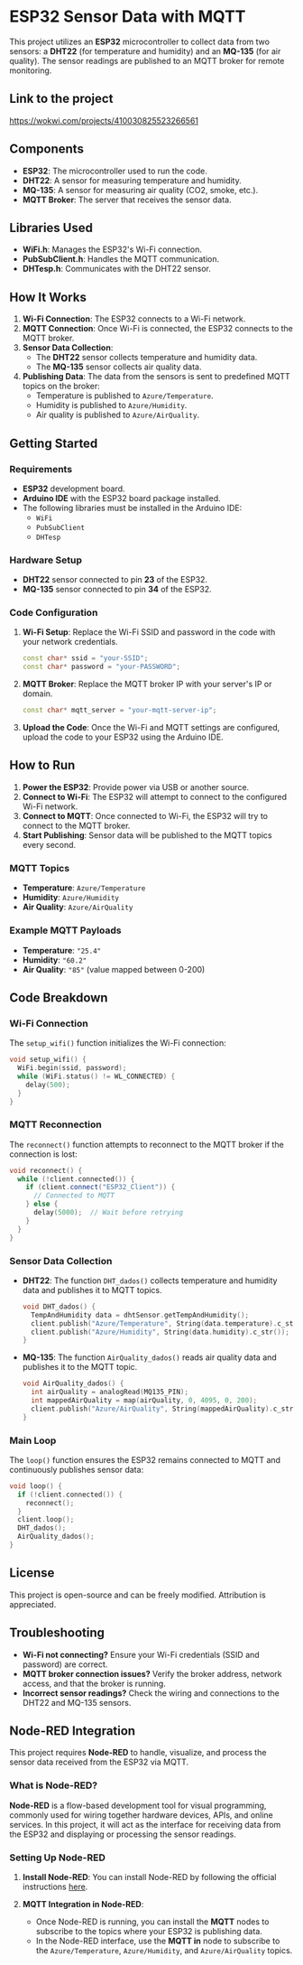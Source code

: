 
# ESP32 Sensor Data with MQTT

This project utilizes an **ESP32** microcontroller to collect data from two sensors: a **DHT22** (for temperature and humidity) and an **MQ-135** (for air quality). The sensor readings are published to an MQTT broker for remote monitoring.
## Link to the project
https://wokwi.com/projects/410030825523266561
## Components

- **ESP32**: The microcontroller used to run the code.
- **DHT22**: A sensor for measuring temperature and humidity.
- **MQ-135**: A sensor for measuring air quality (CO2, smoke, etc.).
- **MQTT Broker**: The server that receives the sensor data.

## Libraries Used

- **WiFi.h**: Manages the ESP32's Wi-Fi connection.
- **PubSubClient.h**: Handles the MQTT communication.
- **DHTesp.h**: Communicates with the DHT22 sensor.

## How It Works

1. **Wi-Fi Connection**: The ESP32 connects to a Wi-Fi network.
2. **MQTT Connection**: Once Wi-Fi is connected, the ESP32 connects to the MQTT broker.
3. **Sensor Data Collection**:
   - The **DHT22** sensor collects temperature and humidity data.
   - The **MQ-135** sensor collects air quality data.
4. **Publishing Data**: The data from the sensors is sent to predefined MQTT topics on the broker:
   - Temperature is published to `Azure/Temperature`.
   - Humidity is published to `Azure/Humidity`.
   - Air quality is published to `Azure/AirQuality`.

## Getting Started

### Requirements

- **ESP32** development board.
- **Arduino IDE** with the ESP32 board package installed.
- The following libraries must be installed in the Arduino IDE:
  - `WiFi`
  - `PubSubClient`
  - `DHTesp`

### Hardware Setup

- **DHT22** sensor connected to pin **23** of the ESP32.
- **MQ-135** sensor connected to pin **34** of the ESP32.

### Code Configuration

1. **Wi-Fi Setup**: Replace the Wi-Fi SSID and password in the code with your network credentials.
   ```cpp
   const char* ssid = "your-SSID";
   const char* password = "your-PASSWORD";
   ```

2. **MQTT Broker**: Replace the MQTT broker IP with your server's IP or domain.
   ```cpp
   const char* mqtt_server = "your-mqtt-server-ip";
   ```

3. **Upload the Code**: Once the Wi-Fi and MQTT settings are configured, upload the code to your ESP32 using the Arduino IDE.

## How to Run

1. **Power the ESP32**: Provide power via USB or another source.
2. **Connect to Wi-Fi**: The ESP32 will attempt to connect to the configured Wi-Fi network.
3. **Connect to MQTT**: Once connected to Wi-Fi, the ESP32 will try to connect to the MQTT broker.
4. **Start Publishing**: Sensor data will be published to the MQTT topics every second.

### MQTT Topics

- **Temperature**: `Azure/Temperature`
- **Humidity**: `Azure/Humidity`
- **Air Quality**: `Azure/AirQuality`

### Example MQTT Payloads

- **Temperature**: `"25.4"`
- **Humidity**: `"60.2"`
- **Air Quality**: `"85"` (value mapped between 0-200)

## Code Breakdown

### Wi-Fi Connection

The `setup_wifi()` function initializes the Wi-Fi connection:
```cpp
void setup_wifi() {
  WiFi.begin(ssid, password);
  while (WiFi.status() != WL_CONNECTED) {
    delay(500);
  }
}
```

### MQTT Reconnection

The `reconnect()` function attempts to reconnect to the MQTT broker if the connection is lost:
```cpp
void reconnect() {
  while (!client.connected()) {
    if (client.connect("ESP32_Client")) {
      // Connected to MQTT
    } else {
      delay(5000);  // Wait before retrying
    }
  }
}
```

### Sensor Data Collection

- **DHT22**: The function `DHT_dados()` collects temperature and humidity data and publishes it to MQTT topics.
  ```cpp
  void DHT_dados() {
    TempAndHumidity data = dhtSensor.getTempAndHumidity();
    client.publish("Azure/Temperature", String(data.temperature).c_str());
    client.publish("Azure/Humidity", String(data.humidity).c_str());
  }
  ```

- **MQ-135**: The function `AirQuality_dados()` reads air quality data and publishes it to the MQTT topic.
  ```cpp
  void AirQuality_dados() {
    int airQuality = analogRead(MQ135_PIN);
    int mappedAirQuality = map(airQuality, 0, 4095, 0, 200);
    client.publish("Azure/AirQuality", String(mappedAirQuality).c_str());
  }
  ```

### Main Loop

The `loop()` function ensures the ESP32 remains connected to MQTT and continuously publishes sensor data:
```cpp
void loop() {
  if (!client.connected()) {
    reconnect();
  }
  client.loop();
  DHT_dados();
  AirQuality_dados();
}
```

## License

This project is open-source and can be freely modified. Attribution is appreciated.

## Troubleshooting

- **Wi-Fi not connecting?** Ensure your Wi-Fi credentials (SSID and password) are correct.
- **MQTT broker connection issues?** Verify the broker address, network access, and that the broker is running.
- **Incorrect sensor readings?** Check the wiring and connections to the DHT22 and MQ-135 sensors.
## Node-RED Integration

This project requires **Node-RED** to handle, visualize, and process the sensor data received from the ESP32 via MQTT.

### What is Node-RED?

**Node-RED** is a flow-based development tool for visual programming, commonly used for wiring together hardware devices, APIs, and online services. In this project, it will act as the interface for receiving data from the ESP32 and displaying or processing the sensor readings.

### Setting Up Node-RED

1. **Install Node-RED**: You can install Node-RED by following the official instructions [here](https://nodered.org/docs/getting-started/).

2. **MQTT Integration in Node-RED**:
   - Once Node-RED is running, you can install the **MQTT** nodes to subscribe to the topics where your ESP32 is publishing data.
   - In the Node-RED interface, use the **MQTT in** node to subscribe to the `Azure/Temperature`, `Azure/Humidity`, and `Azure/AirQuality` topics.


